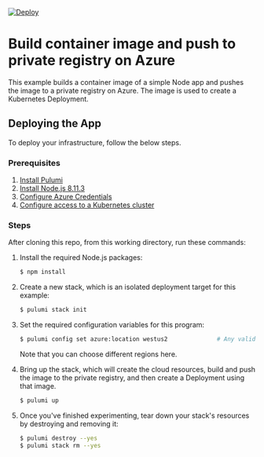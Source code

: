 [![Deploy](https://get.pulumi.com/new/button.svg)](https://app.pulumi.com/new)

# Build container image and push to private registry on Azure

This example builds a container image of a simple Node app and pushes the image
to a private registry on Azure. The image is used to create a Kubernetes
Deployment.

## Deploying the App

To deploy your infrastructure, follow the below steps.

### Prerequisites

1. [Install Pulumi](https://www.pulumi.com/docs/get-started/install/)
1. [Install Node.js 8.11.3](https://nodejs.org/en/download/)
1. [Configure Azure Credentials](https://www.pulumi.com/docs/intro/cloud-providers/azure/setup/)
1. [Configure access to a Kubernetes cluster](https://kubernetes.io/docs/setup/)

### Steps

After cloning this repo, from this working directory, run these commands:

1. Install the required Node.js packages:

    ```bash
    $ npm install
    ```

2. Create a new stack, which is an isolated deployment target for this example:

    ```bash
    $ pulumi stack init
    ```

3. Set the required configuration variables for this program:

    ```bash
    $ pulumi config set azure:location westus2              # Any valid Azure location here.
    ```
   
   Note that you can choose different regions here.

4. Bring up the stack, which will create the cloud resources, build and push the image to the private registry,
and then create a Deployment using that image.

    ```bash
    $ pulumi up
    ```
   
5. Once you've finished experimenting, tear down your stack's resources by destroying and removing it:

    ```bash
    $ pulumi destroy --yes
    $ pulumi stack rm --yes
    ```
